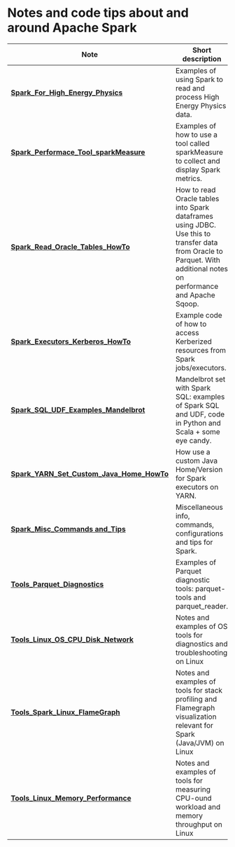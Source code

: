 # Notes and code tips about and around Apache Spark

| Note                        | Short description
| -------------------------- | -------------------------------------------------------------------------------------
| [**Spark_For_High_Energy_Physics**](Spark_HEP_Examples) | Examples of using Spark to read and process High Energy Physics data.
| [**Spark_Performace_Tool_sparkMeasure**](Spark_Performace_Tool_sparkMeasure.md)|Examples of how to use a tool called sparkMeasure to collect and display Spark metrics.
| [**Spark_Read_Oracle_Tables_HowTo**](Spark_Oracle_JDBC_Howto.md) | How to read Oracle tables into Spark dataframes using JDBC. Use this to transfer data from Oracle to Parquet. With additional notes on performance and Apache Sqoop.
| [**Spark_Executors_Kerberos_HowTo**](Spark_Executors_Kerberos_HowTo.md) | Example code of how to access Kerberized resources from Spark jobs/executors.
| [**Spark_SQL_UDF_Examples_Mandelbrot**](Spark_SQL_UDF_examples_Mandelbrot) | Mandelbrot set with Spark SQL: examples of Spark SQL and UDF, code in Python and Scala + some eye candy.
| [**Spark_YARN_Set_Custom_Java_Home_HowTo**](Spark_Set_Java_Home_Howto.md) | How use a custom Java Home/Version for Spark executors on YARN.
| [**Spark_Misc_Commands and_Tips**](Spark_Misc_Info.md) | Miscellaneous info, commands, configurations and tips for Spark.
| [**Tools_Parquet_Diagnostics**](Tools_Parquet_Diagnostics.md) | Examples of Parquet diagnostic tools: parquet-tools and parquet_reader.
| [**Tools_Linux_OS_CPU_Disk_Network**](Tools_Linux_OS_CPU_Disk_Network.md) | Notes and examples of OS tools for diagnostics and troubleshooting on Linux
| [**Tools_Spark_Linux_FlameGraph**](Tools_Spark_Linux_FlameGraph.md) | Notes and examples of tools for stack profiling and Flamegraph visualization relevant for Spark (Java/JVM) on Linux
| [**Tools_Linux_Memory_Performance**](Tools_Linux_Memory_Perf_Measure.md) | Notes and examples of tools for measuring CPU-ound workload and memory throughput on Linux

